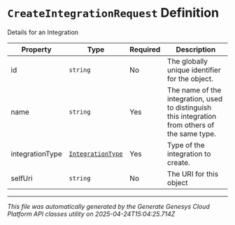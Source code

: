 # `CreateIntegrationRequest` Definition

Details for an Integration

| Property | Type | Required | Description |
|----------|------|----------|-------------|
| id | `string` | No | The globally unique identifier for the object. |
| name | `string` | Yes | The name of the integration, used to distinguish this integration from others of the same type. |
| integrationType | [`IntegrationType`](integrationtype-definition.md) | Yes | Type of the integration to create. |
| selfUri | `string` | No | The URI for this object |

---

*This file was automatically generated by the Generate Genesys Cloud Platform API classes utility on 2025-04-24T15:04:25.714Z*